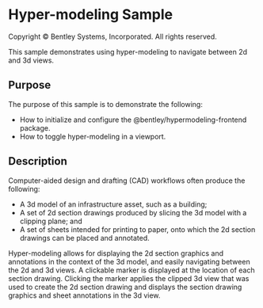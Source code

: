 # Hyper-modeling Sample

Copyright © Bentley Systems, Incorporated. All rights reserved.

This sample demonstrates using hyper-modeling to navigate between 2d and 3d views.

## Purpose

The purpose of this sample is to demonstrate the following:

- How to initialize and configure the @bentley/hypermodeling-frontend package.
- How to toggle hyper-modeling in a viewport.

## Description

Computer-aided design and drafting (CAD) workflows often produce the following:

- A 3d model of an infrastructure asset, such as a building;
- A set of 2d section drawings produced by slicing the 3d model with a clipping plane; and
- A set of sheets intended for printing to paper, onto which the 2d section drawings can be placed and annotated.

Hyper-modeling allows for displaying the 2d section graphics and annotations in the context of the 3d model, and easily navigating between the 2d and 3d views. A clickable marker is displayed at the location of each section drawing. Clicking the marker applies the clipped 3d view that was used to create the 2d section drawing and displays the section drawing graphics and sheet annotations in the 3d view.
